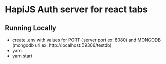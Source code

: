 # HapiJS Auth server for react tabs

## Running Locally
- create .env with values for PORT (server port ex: 8080) and MONGODB (mongodb url ex: http://localhost:59306/testdb)
- yarn
- yarn start
